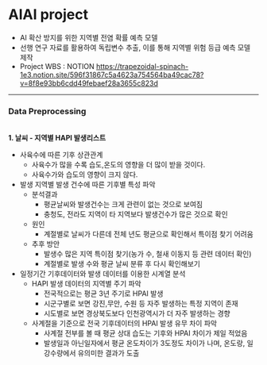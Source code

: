AIAI project
============
- AI 확산 방지를 위한 지역별 전염 확률 예측 모델
- 선행 연구 자료를 활용하여 독립변수 추출, 이를 통해 지역별 위험 등급 예측 모델 제작
- Project WBS : NOTION <https://trapezoidal-spinach-1e3.notion.site/596f31867c5a4623a754564ba49cac78?v=8f8e93bb6cdd49febaef28a3655c823d>
-----------------------------------------------

### Data Preprocessing
<br> **1. 날씨 - 지역별 HAPI 발생리스트**
- 사육수에 따른 기후 상관관계
  - 사육수가 많을 수록 습도,온도의 영향을 더 많이 받을 것이다.
  - 사육수가와 습도의 영향이 크지 않다.
- 발생 지역별 발생 건수에 따른 기후별 특성 파악
  - 분석결과
    - 평균날씨와 발생건수는 크게 관련이 없는 것으로 보여짐
    - 충청도, 전라도 지역이 타 지역보다 발생건수가 많은 것으로 확인
  - 원인
    - 계절별로 날씨가 다른데 전체 년도 평균으로 확인해서 특이점 찾기 어려움
  - 추후 방안
    - 발생수 많은 지역 특이점 찾기(농가 수, 철새 이동지 등 관련 데이터 확인)
    - 계절별로 발생 수와 평균 날씨 분류 후 다시 확인해보기 
- 일정기간 기후데이터와 발생 데이터를 이용한 시계열 분석
  - HAPI 발생 데이터의 지역별 주기 파악
    - 전국적으로는 평균 3년 주기로 HPAI 발생
    - 시군구별로 보면 강진,무안, 수원 등 자주 발생하는 특정 지역이 존재
    - 시도별로 보면 경상북도보다 인천광역시가 더 자주 발생하는 경향
  - 사계절을 기준으로 전국 기후데이터의 HPAI 발생 유무 차이 파악
    - 사계절 전부를 볼 때 평균 상대 습도는 기후와 HPAI 차이가 제일 적었음
    - 발생일과 아닌일자에서 평균 온도차이가 3도정도 차이가 나며, 온도랑, 일강수량에서 유의미한 결과가 도출
